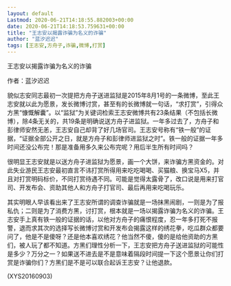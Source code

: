 ```yaml
---
layout: default
Lastmod: 2020-06-21T14:18:55.882003+00:00
date: 2020-06-21T14:18:53.759631+00:00
title: "王志安以揭露诈骗为名义的诈骗"
author: "蓝汐迟迟"
tags: [王志安,方舟子,诈骗,微博,打赏]
---
```


王志安以揭露诈骗为名义的诈骗

作者：蓝汐迟迟

貌似志安同志最初一次提把方舟子送进监狱是2015年8月1号的一条微博，至此王志安就以此为愿景，发长微博讨赏，甚至有的长微博就一句话，“求打赏”，引得众方黑“慷慨解囊”。以“监狱”为关键词检索王志安微博共有23条结果（不包括长微博），除4条无关的，共19条是明确说送方舟子进监狱。一年多过去了，方舟子和彭律师安然无恙，王志安自己却背了好几场官司。王志安号称有“铁一般”的证据，“证据全部公开之日，就是方舟子和彭律师进监狱之时”。铁一般的证据一年多时间还没公布完！那是准备用多久来公布完呢？用后半生所有时间吗？

很明显王志安就是以送方舟子进监狱为愿景，画一个大饼，来诈骗方黑资金的。对此失业游民王志安最初直言不讳打赏所得用来吃吃喝喝、买猫粮、换宝马X5，并且对打赏明码标价，不同打赏待遇不同。可能是觉得太露骨了，改口说是用来打官司、开发布会、资助其他人和方舟子打官司、最后再用来吃喝玩乐。

其实明眼人早该看出来了王志安所谓的调查诈骗就是一场抹黑闹剧，一则是为了报私仇；二则是为了消费方黑，讨打赏，根本就是一场以揭露诈骗为名义的诈骗。王志安手上真有铁一般的证据的话，以他对方舟子的痛恨程度，忍一年多打死不报警，退而求其次的选择写长微博讨赏和开发布会揭露这样的绣花拳，吃瓜群众都要问了，他是不是傻呀？还是他本喜欢绣花？他当然不傻，傻的是给他资助的方黑们，被人玩了都不知道。方黑们理性分析一下，王志安把方舟子送进监狱的可能性是多少？万分之一？如果送不进去是不是意味着隔段时间提一下这个愿景让你们打赏是诈骗你们？方黑们是不是可以联合起诉王志安？让他退款。

(XYS20160903)

